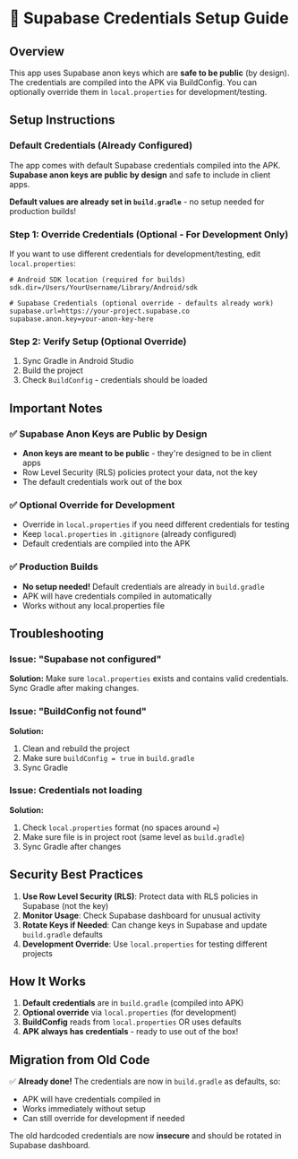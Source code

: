 # 🔐 Supabase Credentials Setup Guide

## Overview

This app uses Supabase anon keys which are **safe to be public** (by design). The credentials are compiled into the APK via BuildConfig. You can optionally override them in `local.properties` for development/testing.

## Setup Instructions

### Default Credentials (Already Configured)

The app comes with default Supabase credentials compiled into the APK. **Supabase anon keys are public by design** and safe to include in client apps.

**Default values are already set in `build.gradle`** - no setup needed for production builds!

### Step 1: Override Credentials (Optional - For Development Only)

If you want to use different credentials for development/testing, edit `local.properties`:

```properties
# Android SDK location (required for builds)
sdk.dir=/Users/YourUsername/Library/Android/sdk

# Supabase Credentials (optional override - defaults already work)
supabase.url=https://your-project.supabase.co
supabase.anon.key=your-anon-key-here
```

### Step 2: Verify Setup (Optional Override)

1. Sync Gradle in Android Studio
2. Build the project
3. Check `BuildConfig` - credentials should be loaded

## Important Notes

### ✅ Supabase Anon Keys are Public by Design
- **Anon keys are meant to be public** - they're designed to be in client apps
- Row Level Security (RLS) policies protect your data, not the key
- The default credentials work out of the box

### ✅ Optional Override for Development
- Override in `local.properties` if you need different credentials for testing
- Keep `local.properties` in `.gitignore` (already configured)
- Default credentials are compiled into the APK

### ✅ Production Builds
- **No setup needed!** Default credentials are already in `build.gradle`
- APK will have credentials compiled in automatically
- Works without any local.properties file

## Troubleshooting

### Issue: "Supabase not configured"
**Solution:** Make sure `local.properties` exists and contains valid credentials. Sync Gradle after making changes.

### Issue: "BuildConfig not found"
**Solution:** 
1. Clean and rebuild the project
2. Make sure `buildConfig = true` in `build.gradle`
3. Sync Gradle

### Issue: Credentials not loading
**Solution:**
1. Check `local.properties` format (no spaces around `=`)
2. Make sure file is in project root (same level as `build.gradle`)
3. Sync Gradle after changes

## Security Best Practices

1. **Use Row Level Security (RLS)**: Protect data with RLS policies in Supabase (not the key)
2. **Monitor Usage**: Check Supabase dashboard for unusual activity
3. **Rotate Keys if Needed**: Can change keys in Supabase and update `build.gradle` defaults
4. **Development Override**: Use `local.properties` for testing different projects

## How It Works

1. **Default credentials** are in `build.gradle` (compiled into APK)
2. **Optional override** via `local.properties` (for development)
3. **BuildConfig** reads from `local.properties` OR uses defaults
4. **APK always has credentials** - ready to use out of the box!

## Migration from Old Code

✅ **Already done!** The credentials are now in `build.gradle` as defaults, so:
- APK will have credentials compiled in
- Works immediately without setup
- Can still override for development if needed

The old hardcoded credentials are now **insecure** and should be rotated in Supabase dashboard.

